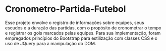 # Cronometro-Partida-Futebol
 Esse projeto envolve o registro de informações sobre equipes, seus escudos e a duração das partidas, com o propósito de cronometrar o tempo e registrar os gols marcados pelas equipes. Para sua implementação, foram empregados princípios do Bootstrap para estilização com classes CSS e o uso de JQuery para a manipulação do DOM.
